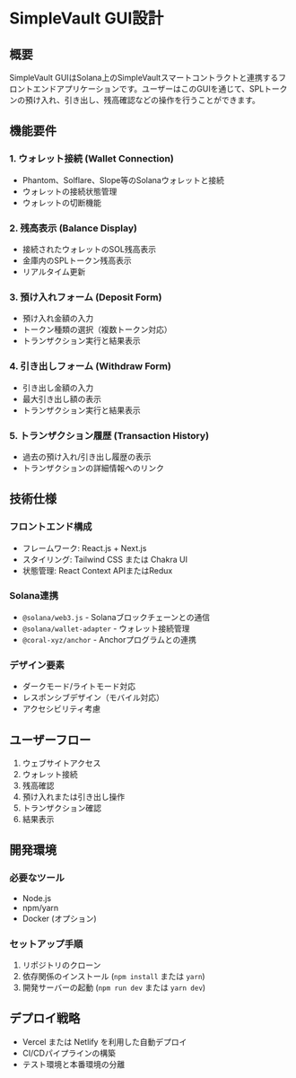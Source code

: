 # SimpleVault GUI設計

## 概要
SimpleVault GUIはSolana上のSimpleVaultスマートコントラクトと連携するフロントエンドアプリケーションです。ユーザーはこのGUIを通じて、SPLトークンの預け入れ、引き出し、残高確認などの操作を行うことができます。

## 機能要件

### 1. ウォレット接続 (Wallet Connection)
- Phantom、Solflare、Slope等のSolanaウォレットと接続
- ウォレットの接続状態管理
- ウォレットの切断機能

### 2. 残高表示 (Balance Display)
- 接続されたウォレットのSOL残高表示
- 金庫内のSPLトークン残高表示
- リアルタイム更新

### 3. 預け入れフォーム (Deposit Form)
- 預け入れ金額の入力
- トークン種類の選択（複数トークン対応）
- トランザクション実行と結果表示

### 4. 引き出しフォーム (Withdraw Form)
- 引き出し金額の入力
- 最大引き出し額の表示
- トランザクション実行と結果表示

### 5. トランザクション履歴 (Transaction History)
- 過去の預け入れ/引き出し履歴の表示
- トランザクションの詳細情報へのリンク

## 技術仕様

### フロントエンド構成
- フレームワーク: React.js + Next.js
- スタイリング: Tailwind CSS または Chakra UI
- 状態管理: React Context APIまたはRedux

### Solana連携
- `@solana/web3.js` - Solanaブロックチェーンとの通信
- `@solana/wallet-adapter` - ウォレット接続管理
- `@coral-xyz/anchor` - Anchorプログラムとの連携

### デザイン要素
- ダークモード/ライトモード対応
- レスポンシブデザイン（モバイル対応）
- アクセシビリティ考慮

## ユーザーフロー

1. ウェブサイトアクセス
2. ウォレット接続
3. 残高確認
4. 預け入れまたは引き出し操作
5. トランザクション確認
6. 結果表示

## 開発環境

### 必要なツール
- Node.js
- npm/yarn
- Docker (オプション)

### セットアップ手順
1. リポジトリのクローン
2. 依存関係のインストール (`npm install` または `yarn`)
3. 開発サーバーの起動 (`npm run dev` または `yarn dev`)

## デプロイ戦略
- Vercel または Netlify を利用した自動デプロイ
- CI/CDパイプラインの構築
- テスト環境と本番環境の分離 